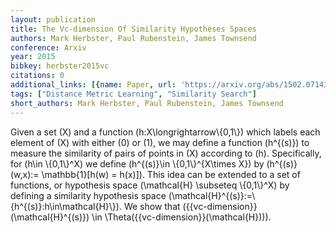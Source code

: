 ```yaml
---
layout: publication
title: The Vc-dimension Of Similarity Hypotheses Spaces
authors: Mark Herbster, Paul Rubenstein, James Townsend
conference: Arxiv
year: 2015
bibkey: herbster2015vc
citations: 0
additional_links: [{name: Paper, url: 'https://arxiv.org/abs/1502.07143'}]
tags: ["Distance Metric Learning", "Similarity Search"]
short_authors: Mark Herbster, Paul Rubenstein, James Townsend
---
```

Given a set \(X\) and a function \(h:X\longrightarrow\\{0,1\\}\) which labels each
element of \(X\) with either \(0\) or \(1\), we may define a function \(h^\{(s)\}\) to
measure the similarity of pairs of points in \(X\) according to \(h\).
Specifically, for \(h\in \\{0,1\\}^X\) we define \(h^\{(s)\}\in \\{0,1\\}^\{X\times X\}\)
by \(h^\{(s)\}(w,x):= \mathbb\{1\}[h(w) = h(x)]\). This idea can be extended to a set
of functions, or hypothesis space \(\mathcal\{H\} \subseteq \\{0,1\\}^X\) by defining
a similarity hypothesis space \(\mathcal\{H\}^\{(s)\}:=\\{h^\{(s)\}:h\in\mathcal\{H\}\\}\).
We show that \(\{\{vc-dimension\}\}(\mathcal\{H\}^\{(s)\}) \in
\Theta(\{\{vc-dimension\}\}(\mathcal\{H\}))\).